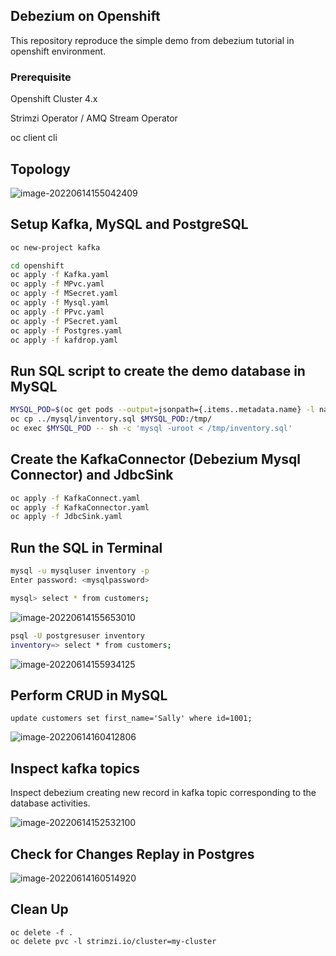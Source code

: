 ## Debezium on Openshift

This repository reproduce the simple demo from debezium tutorial in openshift environment.

### Prerequisite

Openshift Cluster 4.x

Strimzi Operator / AMQ Stream Operator

oc client cli



## Topology

![image-20220614155042409](./img/image-20220614155042409.png)



## Setup Kafka, MySQL and PostgreSQL

```bash
oc new-project kafka

cd openshift
oc apply -f Kafka.yaml
oc apply -f MPvc.yaml
oc apply -f MSecret.yaml
oc apply -f Mysql.yaml
oc apply -f PPvc.yaml
oc apply -f PSecret.yaml
oc apply -f Postgres.yaml
oc apply -f kafdrop.yaml
```

## Run SQL script to create the demo database in MySQL

```bash
MYSQL_POD=$(oc get pods --output=jsonpath={.items..metadata.name} -l name=mysql)
oc cp ../mysql/inventory.sql $MYSQL_POD:/tmp/
oc exec $MYSQL_POD -- sh -c 'mysql -uroot < /tmp/inventory.sql'
```

## Create the KafkaConnector (Debezium Mysql Connector) and JdbcSink

```bash
oc apply -f KafkaConnect.yaml
oc apply -f KafkaConnector.yaml
oc apply -f JdbcSink.yaml
```



## Run the SQL in Terminal

```bash
mysql -u mysqluser inventory -p 
Enter password: <mysqlpassword>

mysql> select * from customers;
```

![image-20220614155653010](./img/image-20220614155653010.png)



```bash
psql -U postgresuser inventory
inventory=> select * from customers;
```

![image-20220614155934125](./img/image-20220614155934125.png)



## Perform CRUD in MySQL

```
update customers set first_name='Sally' where id=1001;
```

![image-20220614160412806](./img/image-20220614160412806.png)

## Inspect kafka topics

Inspect debezium creating new record in kafka topic corresponding to the database activities.

![image-20220614152532100](./img/image-20220614152532100.png)





## Check for Changes Replay in Postgres

![image-20220614160514920](./img/image-20220614160514920.png)



## Clean Up

```
oc delete -f .
oc delete pvc -l strimzi.io/cluster=my-cluster
```

